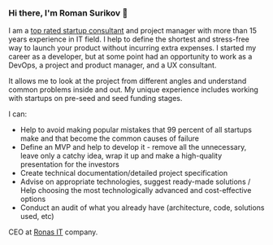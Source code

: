### Hi there, I'm Roman Surikov 👋

I am a [top rated startup consultant](https://www.upwork.com/freelancers/~01446c5dc904a1e9d6) and project manager with more than 15 years experience in IT field. I help to define the shortest and stress-free way to launch your product without incurring extra expenses.  I started my career as a developer, but at some point had an opportunity to work as a DevOps, a project and product manager, and a UX consultant. 

It allows me to look at the project from different angles and understand common problems inside and out. My unique experience includes working with startups on pre-seed and seed funding stages.  

I can:  

- Help to avoid making popular mistakes that 99 percent of all startups make and that become the common causes of failure 
- Define an MVP and help to develop it - remove all the unnecessary, leave only a catchy idea, wrap it up and make a high-quality presentation for the investors 
- Create technical documentation/detailed project specification 
- Advise on appropriate technologies, suggest ready-made solutions / Help choosing the most technologically advanced and cost-effective options 
- Сonduct an audit of what you already have (architecture, code, solutions used, etc)  

CEO at [Ronas IT](https://www.ronasit.com) company. 

